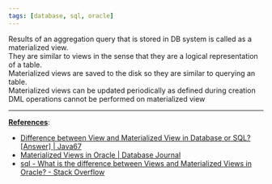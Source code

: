 ```yaml
---
tags: [database, sql, oracle]
---
```


Results of an aggregation query that is stored in DB system is called as a materialized view.  
They are similar to views in the sense that they are a logical representation of a table.  
Materialized views are saved to the disk so they are similar to querying an table.  
Materialized views can be updated periodically as defined during creation  
DML operations cannot be performed on materialized view

---

**<u>References</u>**:

* [Difference between View and Materialized View in Database or SQL? \[Answer\] | Java67](https://www.java67.com/2012/11/what-is-difference-between-view-vs-materialized-view-database-sql.html)
* [Materialized Views in Oracle | Database Journal](https://www.databasejournal.com/features/oracle/article.php/2192071/Materialized-Views-in-Oracle.htm)
* [sql - What is the difference between Views and Materialized Views in Oracle? - Stack Overflow](https://stackoverflow.com/questions/93539/what-is-the-difference-between-views-and-materialized-views-in-oracle)
